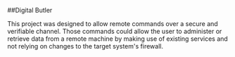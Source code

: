 ##Digital Butler

This project was designed to allow remote commands over a secure and verifiable
channel. Those commands could allow the user to administer or retrieve data from
a remote machine by making use of existing services and not relying on changes
to the target system's firewall.
